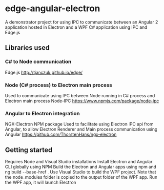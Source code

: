 # edge-angular-electron
A demonstrator project for using IPC to communicate between an Angular 2 application hosted in Electron and a WPF C# application using IPC and Edge.js 

## Libraries used

### C# to Node communication
Edge.js
http://tjanczuk.github.io/edge/

### Node (C# process) to Electron main process
Used to communicate using IPC between Node running in C# process and Electron main process
Node-IPC
https://www.npmjs.com/package/node-ipc

### Angular to Electron integration
NGX-Electron NPM package
Used to facilitate using Electron IPC api from Angular, to allow Electron Renderer and Main process communication using Angular
https://github.com/ThorstenHans/ngx-electron

## Getting started
Requires Node and Visual Studio installations
Install Electron and Angular CLI globally using NPM
Build the Electron and Angular apps using npm and ng build --base-href .
Use Visual Studio to build the WPF project. Note that the node_modules folder is copied to the output folder of the WPF app.
Run the WPF app, it will launch Electron